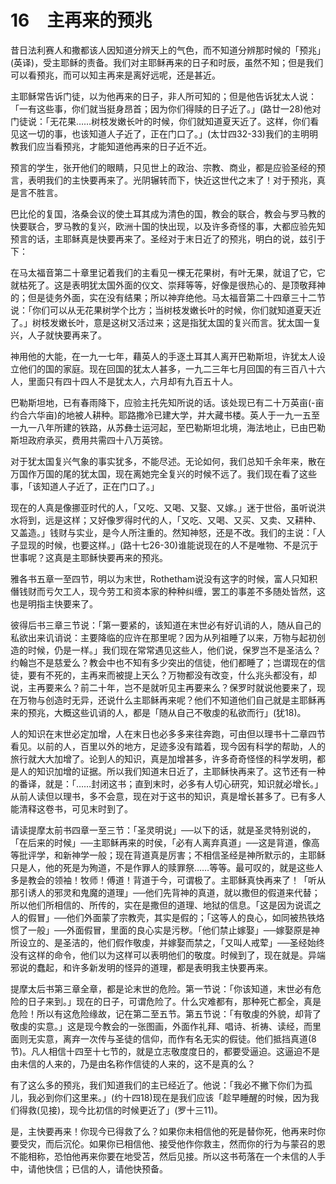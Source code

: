 # 16　主再来的预兆


昔日法利赛人和撒都该人因知道分辨天上的气色，而不知道分辨那时候的「预兆」(英译)，受主耶稣的责备。我们对主耶稣再来的日子和时辰，虽然不知；但是我们可以看预兆，而可以知主再来是离好远呢，还是甚近。

主耶稣常告诉门徒，以为他再来的日子，非人所可知的；但是他告诉犹太人说：「一有这些事，你们就当挺身昂首；因为你们得赎的日子近了。」(路廿一28)他对门徒说：「无花果……树枝发嫩长叶的时候，你们就知道夏天近了。这样，你们看见这一切的事，也该知道人子近了，正在门口了。」(太廿四32-33)我们的主明明教我们应当看预兆，才能知道他再来的日子近不近。

预言的学生，张开他们的眼睛，只见世上的政治、宗教、商业，都是应验圣经的预言，表明我们的主快要再来了。光阴辗转而下，快近这世代之末了！对于预兆，真是言不胜言。

巴比伦的复国，洛桑会议的使土耳其成为清色的国，教会的联合，教会与罗马教的快要联合，罗马教的复兴，欧洲十国的快出现，以及许多奇怪的事，大都应验先知预言的话，主耶稣真是快要再来了。圣经对于末日近了的预兆，明白的说，兹引于下：

在马太福音第二十章里记着我们的主看见一棵无花果树，有叶无果，就诅了它，它就枯死了。这是表明犹太国外面的仪文、崇拜等等，好像是很热心的、是顶敬拜神的；但是徒务外面，实在没有结果；所以神弃绝他。马太福音第二十四章三十二节说：「你们可以从无花果树学个比方；当树枝发嫩长叶的时候，你们就知道夏天近了。」树枝发嫩长叶，意是这树又活过来；这是指犹太国的复兴而言。犹太国一复兴，人子就快要再来了。

神用他的大能，在一九一七年，藉英人的手逐土耳其人离开巴勒斯坦，许犹太人设立他们的国的家庭。现在回国的犹太人甚多，一九二三年七月回国的有三百八十六人，里面只有四十四人不是犹太人，六月却有九百五十人。

巴勒斯坦地，已有春雨降下，应验主托先知所说的话。该处现已有二十万英亩(-亩约合六华亩)的地被人耕种。耶路撒冷已建大学，并大藏书楼。英人于一九一五至一九一八年所建的铁路，从苏彝士运河起，至巴勒斯坦北境，海法地止，已由巴勒斯坦政府承买，费用共需四十八万英镑。

对于犹太国复兴气象的事实犹多，不能尽述。无论如何，我们总知千余年来，散在万国作万国的尾的犹太国，现在离她完全复兴的时候不远了。我们现在看了这些事，「该知道人子近了，正在门口了。」

现在的人真是像挪亚时代的人，「又吃、又喝、又娶、又嫁。」迷于世俗，虽听说洪水将到，远是这样；又好像罗得时代的人，「又吃、又喝、又买、又卖、又耕种、又盖造。」钱财与实业，是今人所注重的。然知神怒，还是不改。我们的主说：「人子显现的时候，也要这样。」(路十七26-30)谁能说现在的人不是唯物、不是沉于世事呢？这真是主耶稣快要再来的预兆。

雅各书五章一至四节，明以为末世，Rothetham说没有这字的时候，富人只知积僭钱财而亏欠工人，现今劳工和资本家的种种纠缠，罢工的事差不多随处皆然，这也是明指主快要来了。

彼得后书三章三节说：「第一要紧的，该知道在末世必有好讥诮的人，随从自己的私欲出来讥诮说：主要降临的应许在那里呢？因为从列祖睡了以来，万物与起初创造的时候，仍是一样。」我们现在常常遇见这些人，他们说，保罗岂不是圣洁么？约翰岂不是慈爱么？教会中也不知有多少突出的信徒，他们都睡了；岂谓现在的信徒，要有不死的，主再来而被提上天么？万物都没有改变，什么兆头都没有，却说，主再要来么？前二十年，岂不是就听见主再要来么？保罗时就说他要来了，现在万物与创造时无异，还说什么主耶稣再来呢？他们不知道他们自己就是主耶稣再来的预兆，大概这些讥诮的人，都是「随从自己不敬虔的私欲而行」(犹18)。

人的知识在末世必定加增，人在末日也必多多来往奔跑，可由但以理书十二章四节看见。以前的人，百里以外的地方，足迹多没有踏着，现今因有科学的帮助，人的旅行就大大加增了。论到人的知识，真是加增甚多，许多奇奇怪怪的科学发明，都是人的知识加增的证据。所以我们知道末日近了，主耶稣快再来了。这节还有一种的番译，就是：「……封闭这书；直到末时，必多有人切心研究，知识就必增长。」从前人读但以理书，多不会意，现在对于这书的知识，真是增长甚多了。已有多人能清释这卷书，可见末时到了。

请读提摩太前书四章一至三节：「圣灵明说」──以下的话，就是圣灵特别说的，「在后来的时候」──主耶稣再来的时侯，「必有人离弃真道」──这是背道，像高等批评学，和新神学一般；现在背道真是厉害；不相信圣经是神所默示的，主耶稣只是人，他的死是为殉道，不是作罪人的赎罪祭……等等。最可叹的，就是这些人多是教会的领袖！牧师！傅道！背道于今，可谓极了。主耶稣真快再来了！「听从那引诱人的邪灵和鬼魔的道理」──他们先背神的真道，就以撒但的假道来代替；所以他们所相信的、所传的，实在是撒但的道理、地狱的信息。「这是因为说谎之人的假冒」──他们外面蒙了宗教壳，其实是假的；「这等人的良心，如同被热铁烙惯了一般」──外面假冒，里面的良心实是污秽。「他们禁止嫁娶」──嫁娶原是神所设立的、是圣洁的，他们假作敬虔，并嫁娶而禁之，「又叫人戒荤」──圣经始终没有这样的命令，他们以为这样可以表明他们的敬度。时候到了，现在就是。异端邪说的蠢起，和许多新发明的怪异的道理，都是表明我主快要再来。

提摩太后书第三章全章，都是论末世的危险。第一节说：「你该知道，末世必有危险的日子来到。」现在的日子，可谓危险了。什么灾难都有，那种死亡都全，真是危险！所以有这危险缘故，记在第二至五节。第五节说：「有敬虔的外貌，却背了敬虔的实意。」这是现今教会的一张图画，外面作礼拜、唱诗、祈祷、读经，而里面则无实意，离弃一次传与圣徒的信仰，而作有名无实的假徒。他们抵挡真道(8节)。凡人相信十四至十七节的，就是立志敬度度日的，都要受逼迫。这逼迫不是由未信的人来的，乃是由名称作信徒的人来的，这不是真的么？

有了这么多的预兆，我们知道我们的主已经近了。他说：「我必不撇下你们为孤儿，我必到你们这里来。」(约十四18)现在是我们应该「趁早睡醒的时候，因为我们得救(见接)，现今比初信的时候更近了」(罗十三11)。

是，主快要再来！你现今已得救了么？如果你未相信他的死是替你死，他再来时你要受灾，而后沉伦。如果你已相信他、接受他作你救主，然而你的行为与蒙召的恩不能相称，恐怕他再来你要在地受苫，然后见接。所以这书苟落在一个未信的人手中，请他快信；已信的人，请他快预备。

